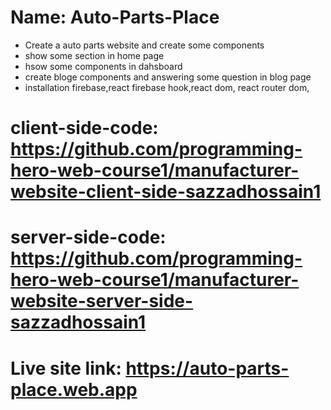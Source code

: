 # Name: Auto-Parts-Place

- Create a auto parts website and create some components
- show some section in home page
- hsow some components in dahsboard
- create bloge components and answering some question in blog page
- installation firebase,react firebase hook,react dom, react router dom,

# client-side-code: https://github.com/programming-hero-web-course1/manufacturer-website-client-side-sazzadhossain1

# server-side-code: https://github.com/programming-hero-web-course1/manufacturer-website-server-side-sazzadhossain1

# Live site link: https://auto-parts-place.web.app
